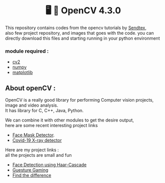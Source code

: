 <h1 align="center">🖥 👀 OpenCV 4.3.0  </h1>

This repository contains codes from the opencv tutorials by [Sendtex](https://pythonprogramming.net/loading-images-python-opencv-tutorial/),  
also few project repository, and images that goes with the code. you can directly download this files and starting running 
in your python environment

### module required :
* [cv2](https://opencv.org/) 
* [numpy](https://numpy.org/) 
* [matplotlib](https://matplotlib.org/)

## About openCV : 

OpenCV is a really good library for performing Computer vision projects, image and video analysis.  
It has library for C, C++, Java, Python.  

We can combine it with other modules to get the desire output,  
here are some recent interesting project links
* [Face Mask Detector](https://pythonprogramming.net/loading-images-python-opencv-tutorial/). 
* [Covid-19 X-ray detector](https://www.pyimagesearch.com/2020/03/16/detecting-covid-19-in-x-ray-images-with-keras-tensorflow-and-deep-learning/)

Here are my project links :  
all the projects are small and fun

* [Face Detection using Haar-Cascade]()
* [Guesture Gaming]() 
* [Find the difference]()


